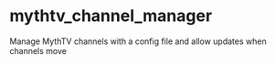 mythtv_channel_manager
======================

Manage MythTV channels with a config file and allow updates when channels move
